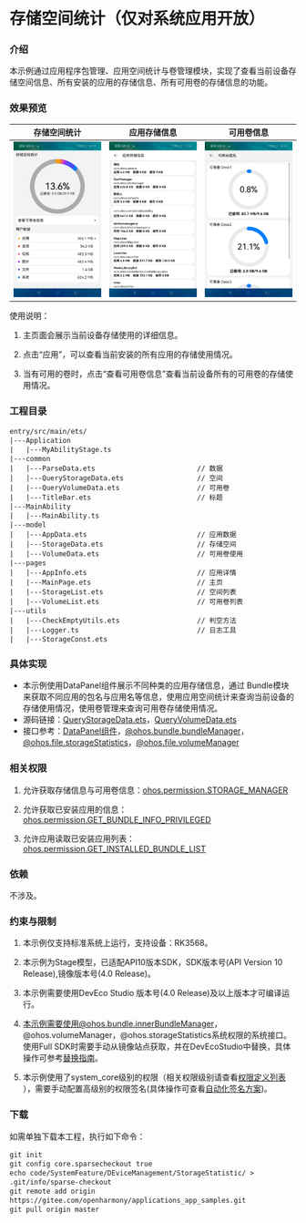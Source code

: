# 存储空间统计（仅对系统应用开放）

### 介绍

本示例通过应用程序包管理、应用空间统计与卷管理模块，实现了查看当前设备存储空间信息、所有安装的应用的存储信息、所有可用卷的存储信息的功能。

### 效果预览

| 存储空间统计                          | 应用存储信息                                            | 可用卷信息                    |
|---------------------------------|---------------------------------------------------|--------------------------|
| ![](./screenshots/device/main_page_zh.png) | ![](./screenshots/device/application_page_zh.png) | ![](./screenshots/device/volume_page_zh.png) |

使用说明：

1. 主页面会展示当前设备存储使用的详细信息。

2. 点击“应用”，可以查看当前安装的所有应用的存储使用情况。

3. 当有可用的卷时，点击“查看可用卷信息”查看当前设备所有的可用卷的存储使用情况。

### 工程目录
```
entry/src/main/ets/
|---Application
|   |---MyAbilityStage.ts
|---common
|   |---ParseData.ets                         // 数据
|   |---QueryStorageData.ets                  // 空间
|   |---QueryVolumeData.ets                   // 可用卷
|   |---TitleBar.ets                          // 标题
|---MainAbility
|   |---MainAbility.ts
|---model
|   |---AppData.ets                           // 应用数据
|   |---StorageData.ets                       // 存储空间
|   |---VolumeData.ets                        // 可用卷使用
|---pages
|   |---AppInfo.ets                           // 应用详情
|   |---MainPage.ets                          // 主页
|   |---StorageList.ets                       // 空间列表
|   |---VolumeList.ets                        // 可用卷列表
|---utils
|   |---CheckEmptyUtils.ets                   // 判空方法
|   |---Logger.ts                             // 日志工具
|   |---StorageConst.ets                      
```
### 具体实现

* 本示例使用DataPanel组件展示不同种类的应用存储信息，通过 Bundle模块来获取不同应用的包名与应用名等信息，使用应用空间统计来查询当前设备的存储使用情况，使用卷管理来查询可用卷存储使用情况。
* 源码链接：[QueryStorageData.ets](entry/src/main/ets/common/QueryStorageData.ets)，[QueryVolumeData.ets](entry/src/main/ets/common/QueryVolumeData.ets)
* 接口参考：[DataPanel组件](https://gitee.com/openharmony/docs/blob/OpenHarmony-5.0.0-Release/zh-cn/application-dev/reference/apis-arkui/arkui-ts/ts-basic-components-datapanel.md)，[@ohos.bundle.bundleManager](https://gitee.com/openharmony/docs/blob/OpenHarmony-5.0.0-Release/zh-cn/application-dev/reference/apis-ability-kit/js-apis-bundleManager-sys.md)，[@ohos.file.storageStatistics](https://gitee.com/openharmony/docs/blob/OpenHarmony-5.0.0-Release/zh-cn/application-dev/reference/apis-core-file-kit/js-apis-file-storage-statistics-sys.md)，[@ohos.file.volumeManager](https://gitee.com/openharmony/docs/blob/OpenHarmony-5.0.0-Release/zh-cn/application-dev/reference/apis-core-file-kit/js-apis-file-volumemanager-sys.md)

### 相关权限

1. 允许获取存储信息与可用卷信息：[ohos.permission.STORAGE_MANAGER](https://gitee.com/openharmony/docs/blob/OpenHarmony-5.0.0-Release/zh-cn/application-dev/security/AccessToken/permissions-for-system-apps.md#ohospermissionstorage_manager)

2. 允许获取已安装应用的信息：[ohos.permission.GET_BUNDLE_INFO_PRIVILEGED](https://gitee.com/openharmony/docs/blob/OpenHarmony-5.0.0-Release/zh-cn/application-dev/security/AccessToken/permissions-for-system-apps.md#ohospermissionget_bundle_info_privileged)

3. 允许应用读取已安装应用列表：[ohos.permission.GET_INSTALLED_BUNDLE_LIST](https://gitee.com/openharmony/docs/blob/OpenHarmony-5.0.0-Release/zh-cn/application-dev/security/AccessToken/permissions-for-system-apps.md#ohospermissionget_installed_bundle_list)

### 依赖

不涉及。

### 约束与限制

1. 本示例仅支持标准系统上运行，支持设备：RK3568。

2. 本示例为Stage模型，已适配API10版本SDK，SDK版本号(API Version 10 Release),镜像版本号(4.0 Release)。

3. 本示例需要使用DevEco Studio 版本号(4.0 Release)及以上版本才可编译运行。

4. 本示例需要使用@ohos.bundle.innerBundleManager，@ohos.volumeManager，@ohos.storageStatistics系统权限的系统接口。使用Full SDK时需要手动从镜像站点获取，并在DevEcoStudio中替换，具体操作可参考[替换指南](https://gitee.com/openharmony/docs/blob/OpenHarmony-5.0.0-Release/zh-cn/application-dev/faqs/full-sdk-switch-guide.md)。

5. 本示例使用了system_core级别的权限（相关权限级别请查看[权限定义列表](https://gitee.com/openharmony/docs/blob/OpenHarmony-5.0.0-Release/zh-cn/application-dev/security/AccessToken/permissions-for-system-apps.md) ），需要手动配置高级别的权限签名(具体操作可查看[自动化签名方案](https://gitee.com/openharmony/docs/blob/OpenHarmony-5.0.0-Release/zh-cn/application-dev/security/hapsigntool-overview.md))。

### 下载

如需单独下载本工程，执行如下命令：
```
git init
git config core.sparsecheckout true
echo code/SystemFeature/DEviceManagement/StorageStatistic/ > .git/info/sparse-checkout
git remote add origin https://gitee.com/openharmony/applications_app_samples.git
git pull origin master

```
